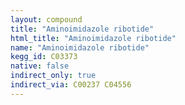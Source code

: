 ```yaml
---
layout: compound
title: "Aminoimidazole ribotide"
html_title: "Aminoimidazole ribotide"
name: "Aminoimidazole ribotide"
kegg_id: C03373
native: false
indirect_only: true
indirect_via: C00237 C04556
---
```

